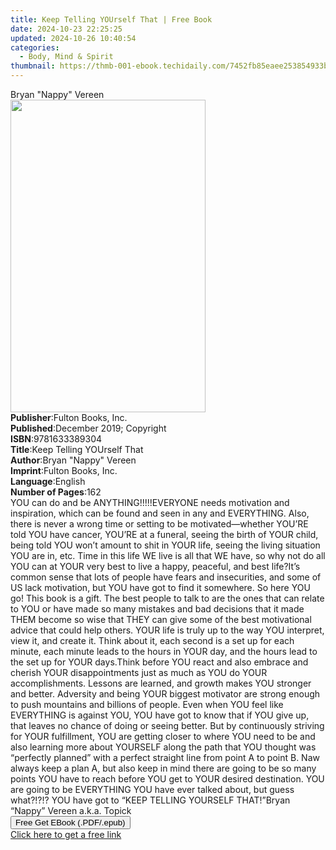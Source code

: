 ```yaml
---
title: Keep Telling YOUrself That | Free Book
date: 2024-10-23 22:25:25
updated: 2024-10-26 10:40:54
categories:
  - Body, Mind & Spirit
thumbnail: https://thmb-001-ebook.techidaily.com/7452fb85eaee253854933b406642ff4c39a0396281d5532c6b0560f2160bf1ea.jpg
---
```

<main id="book-container">
  <div class="flex flex-col">
    <div class="book-brief flex-1 py-6 px-4 sm:p-6 md:py-10 md:px-8">
      <!-- brief-->
      <div class="book-brief-main">Bryan "Nappy" Vereen</div>
    </div>
    <div
      class="book-meta-info flex-1 grid gap-4 col-start-1 col-end-3 row-start-1 sm:mb-6 sm:grid-cols-4 lg:gap-6 lg:col-start-2 lg:row-end-6 lg:row-span-6 lg:mb-0"
    >
      <div
        class="book-meta-info-left place-content-center mt-4 p-4 text-sm leading-6 col-start-2 col-span-2 dark:text-slate-400"
      >
        <img
          class="w-full h-500 object-cover rounded-lg sm:h-255 sm:col-span-2 lg:col-span-full"
          src="https://img-001-ebook.techidaily.com/9bb294e5db4d1245248e4255c52d7ac134ab32f21a79c2b49344e25ec7699418.jpg"
          alt=""
          width="312"
          height="500"
        />
      </div>
      <div
        class="book-meta-info-right mt-2 col-start-1 row-start-2 col-span-3 self-center"
      >
        <!-- meta data  -->
        <div class="flex flex-col px-4 md:px-8">
          <div class="flex-1">
            <strong>Publisher</strong>:<span class="px-2"
              >Fulton Books, Inc.</span
            >
          </div>
          <div class="flex-1">
            <strong>Published</strong>:<span class="px-2"
              >December 2019; Copyright</span
            >
          </div>
          <div class="flex-1">
            <strong>ISBN</strong>:<span class="px-2">9781633389304</span>
          </div>
          <div class="flex-1">
            <strong>Title</strong>:<span class="px-2"
              >Keep Telling YOUrself That</span
            >
          </div>
          <div class="flex-1">
            <strong>Author</strong>:<span class="px-2"
              >Bryan &quot;Nappy&quot; Vereen</span
            >
          </div>
          <div class="flex-1">
            <strong>Imprint</strong>:<span class="px-2"
              >Fulton Books, Inc.</span
            >
          </div>
          <div class="flex-1">
            <strong>Language</strong>:<span class="px-2">English</span>
          </div>
          <div class="flex-1">
            <strong>Number of Pages</strong>:<span class="px-2">162</span>
          </div>
        </div>
      </div>
    </div>
    <div class="book-description flex-1 py-6 px-4 sm:p-6 md:py-10 md:px-8">
      <div class="book-description-main">
        <div accordion-content="" id="description">
          YOU can do and be ANYTHING!!!!!EVERYONE needs motivation and
          inspiration, which can be found and seen in any and EVERYTHING. Also,
          there is never a wrong time or setting to be motivated—whether YOU’RE
          told YOU have cancer, YOU’RE at a funeral, seeing the birth of YOUR
          child, being told YOU won’t amount to shit in YOUR life, seeing the
          living situation YOU are in, etc. Time in this life WE live is all
          that WE have, so why not do all YOU can at YOUR very best to live a
          happy, peaceful, and best life?It’s common sense that lots of people
          have fears and insecurities, and some of US lack motivation, but YOU
          have got to find it somewhere. So here YOU go! This book is a gift.
          The best people to talk to are the ones that can relate to YOU or have
          made so many mistakes and bad decisions that it made THEM become so
          wise that THEY can give some of the best motivational advice that
          could help others. YOUR life is truly up to the way YOU interpret,
          view it, and create it. Think about it, each second is a set up for
          each minute, each minute leads to the hours in YOUR day, and the hours
          lead to the set up for YOUR days.Think before YOU react and also
          embrace and cherish YOUR disappointments just as much as YOU do YOUR
          accomplishments. Lessons are learned, and growth makes YOU stronger
          and better. Adversity and being YOUR biggest motivator are strong
          enough to push mountains and billions of people. Even when YOU feel
          like EVERYTHING is against YOU, YOU have got to know that if YOU give
          up, that leaves no chance of doing or seeing better. But by
          continuously striving for YOUR fulfillment, YOU are getting closer to
          where YOU need to be and also learning more about YOURSELF along the
          path that YOU thought was “perfectly planned” with a perfect straight
          line from point A to point B. Naw always keep a plan A, but also keep
          in mind there are going to be so many points YOU have to reach before
          YOU get to YOUR desired destination. YOU are going to be EVERYTHING
          YOU have ever talked about, but guess what?!?!? YOU have got to “KEEP
          TELLING YOURSELF THAT!”Bryan “Nappy” Vereen a.k.a. Topick
        </div>
        <div class="accordion-fader"></div>
      </div>
    </div>
    <div class="book-excerpts flex-1 py-6 px-4 sm:p-6 md:py-10 md:px-8"></div>
    <div
      class="book-about-author flex-1 py-6 px-4 sm:p-6 md:py-10 md:px-8"
    ></div>
    <div class="book-free-get flex-1 py-6 px-4 sm:p-6 md:py-10 md:px-8">
      <button
        id="btn-free-get"
        class="bg-blue-500 hover:bg-blue-700 text-white font-bold py-2 px-4 rounded"
      >
        Free Get EBook (.PDF/.epub)
      </button>
      <div id="countdown-display" class="px-2 text-lg mt-2"></div>
      <a
        id="free-link"
        class="hidden bg-blue-500 hover:bg-blue-700 text-white font-bold py-2 px-4 rounded"
        href="https://www.ebooks.com/en-us/book/209904291/keep-telling-yourself-that/bryan-nappy-vereen/"
        target="_blank"
        >Click here to get a free link</a
      >
    </div>
    <script>
      let countdownTime = 0;
      let countdownInterval = null;
      document
        .getElementById('btn-free-get')
        .addEventListener('click', startCountdown);
      function startCountdown() {
        countdownTime = new Date().getTime() + 60000 * 3;
        countdownInterval = setInterval(updateCountdown, 1000);
        document.getElementById('btn-free-get').disabled = true;
        document
          .getElementById('btn-free-get')
          .classList.add('bg-gray-500', 'cursor-not-allowed');
      }
      function updateCountdown() {
        let currentTime = new Date().getTime();
        let timeLeft = countdownTime - currentTime;
        let secondsLeft = Math.floor(timeLeft / 1000);
        document.getElementById('countdown-display').innerHTML =
          `Remaining time: ${secondsLeft} seconds.`;
        if (secondsLeft <= 0) {
          clearInterval(countdownInterval);
          document.getElementById('btn-free-get').classList.add('hidden');
          document.getElementById('free-link').classList.remove('hidden');
          document.getElementById('countdown-display').innerHTML = '';
        }
      }
    </script>
  </div>
</main>
